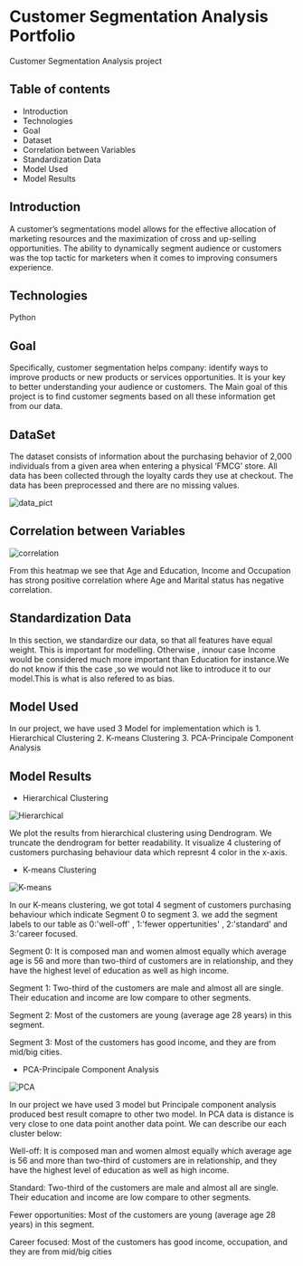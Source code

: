 # Customer Segmentation Analysis Portfolio
Customer Segmentation Analysis project

## Table of contents
* Introduction
* Technologies
* Goal
* Dataset
* Correlation between Variables
* Standardization Data
* Model Used
* Model Results

## Introduction
A customer’s segmentations model allows for the effective allocation of marketing resources and the maximization of cross and up-selling opportunities. The ability to dynamically segment audience or customers was the top tactic for marketers when it comes to improving consumers experience.

## Technologies
Python

## Goal
Specifically, customer segmentation helps company: identify ways to improve products or new products or services opportunities. It is your key to better understanding your audience or customers. The Main goal of this project is to find customer segments based on all these information get from our data.

## DataSet
The dataset consists of information about the purchasing behavior of 2,000 individuals from a given area when entering a physical ‘FMCG’ store. All data has been collected through the loyalty cards they use at checkout. The data has been preprocessed and there are no missing values. 

![data_pict](https://user-images.githubusercontent.com/32566240/99598819-75367c80-29fa-11eb-8f79-e523d93a7ebe.png)
						
## Correlation between Variables
![correlation](https://user-images.githubusercontent.com/32566240/99599371-86cc5400-29fb-11eb-98c9-5fab1f628ac8.png)

From this heatmap we see that Age and Education, Income and Occupation has strong positive correlation where Age and Marital status has negative correlation.

## Standardization Data
In this section, we standardize our data, so that all features have equal weight. This is important for modelling. Otherwise , innour case Income would be considered much more important than Education for instance.We do not know if this the case ,so we would not like to introduce it to our model.This is what is also refered to as bias.

## Model Used
In our project, we have used 3 Model for implementation which is 
                  1. Hierarchical Clustering
		  2. K-means Clustering
		  3. PCA-Principale Component Analysis
## Model Results
* Hierarchical Clustering

![Hierarchical](https://user-images.githubusercontent.com/32566240/99999821-032ab280-2dc1-11eb-8b57-0838d14e5aab.png)

We plot the results from hierarchical clustering using Dendrogram. We truncate the dendrogram for better readability.
It visualize 4 clustering of customers purchasing behaviour data which represnt 4 color in the x-axis. 

* K-means Clustering

![K-means](https://user-images.githubusercontent.com/32566240/100001770-e93e9f00-2dc3-11eb-8b0b-8b8971563638.png)

In our K-means clustering, we got total 4 segment of customers purchasing behaviour which indicate Segment 0 to segment 3. we add the segment labels to our table as 0:'well-off' , 1:'fewer oppertunities' , 2:'standard' and 3:'career focused.

Segment 0: It is composed man and women almost equally which average age is 56 and more than two-third of customers are in relationship, and they have the highest level of education as well as high income.

Segment 1: Two-third of the customers are male and almost all are single. Their education and income are low compare to other segments.

Segment 2: Most of the customers are young (average age 28 years) in this segment.

Segment 3: Most of the customers has good income, and they are from mid/big cities.

* PCA-Principale Component Analysis

![PCA](https://user-images.githubusercontent.com/32566240/100001939-299e1d00-2dc4-11eb-8ea5-0c91fba06dff.png)
 
 In our project we have used 3 model but Principale component analysis produced best result comapre to other two model. In PCA data is distance is very close to one data point another data point. We can describe our each cluster below:
 
 Well-off: It is composed man and women almost equally which average age is 56 and more than two-third of customers are in relationship, and they have the highest level of education as well as high income.

Standard: Two-third of the customers are male and almost all are single. Their education and income are low compare to other segments.

Fewer opportunities: Most of the customers are young (average age 28 years) in this segment.

Career focused: Most of the customers has good income, occupation, and they are from mid/big cities
